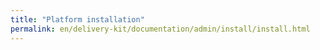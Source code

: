 ```yaml
---
title: "Platform installation"
permalink: en/delivery-kit/documentation/admin/install/install.html
---
```

